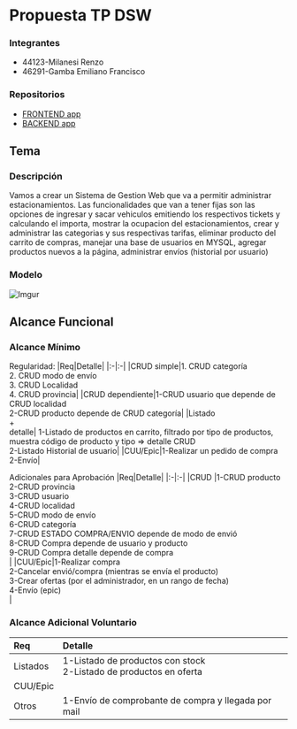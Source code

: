 # Propuesta TP DSW

### Integrantes
* 44123-Milanesi Renzo
* 46291-Gamba Emiliano Francisco


### Repositorios
*  [FRONTEND app](https://github.com/gitgamba/Frontend-DSW.git)
* [BACKEND app](https://github.com/gitgamba/DSW-TP-BE)

## Tema
### Descripción
Vamos a crear un Sistema de Gestion Web que va a permitir administrar estacionamientos.
Las funcionalidades que van a tener fijas son las opciones de ingresar y sacar vehiculos emitiendo los respectivos tickets y calculando el importa, mostrar la ocupacion del estacionamientos, crear y administrar las categorias y sus respectivas tarifas, eliminar producto del carrito de compras, manejar una base de usuarios en MYSQL, agregar productos nuevos a la página, administrar envíos (historial por usuario)


### Modelo

![Imgur](https://imgur.com/a/P1F3pyz)

## Alcance Funcional 

### Alcance Mínimo

Regularidad:
|Req|Detalle|
|:-|:-|
|CRUD simple|1. CRUD categoría<br>2. CRUD modo de envío<br>3. CRUD Localidad<br>4. CRUD provincia|
|CRUD dependiente|1-CRUD usuario que depende de CRUD localidad<br>2-CRUD producto depende de CRUD categoría|
|Listado<br>+<br>detalle| 1-Listado de productos en carrito, filtrado por tipo de productos, muestra código de producto y tipo => detalle CRUD<br>2-Listado Historial de usuario|
|CUU/Epic|1-Realizar un pedido de compra<br>2-Envío|


Adicionales para Aprobación
|Req|Detalle|
|:-|:-|
|CRUD |1-CRUD producto<br>2-CRUD provincia<br>3-CRUD usuario<br>4-CRUD localidad<br>5-CRUD modo de envío<br>6-CRUD categoría<br>7-CRUD ESTADO COMPRA/ENVIO depende de modo de envió<br>8-CRUD Compra depende de usuario y producto<br>9-CRUD Compra detalle depende de compra<br>|
|CUU/Epic|1-Realizar compra<br>2-Cancelar envió/compra (mientras se envía el producto)<br>3-Crear ofertas (por el administrador, en un rango de fecha)<br>4-Envío (epic)<br>|


### Alcance Adicional Voluntario

|Req|Detalle|
|:-|:-|
|Listados |1-Listado de productos con stock<br>2-Listado de productos en oferta|
|CUU/Epic||
|Otros|1-Envío de comprobante de compra y llegada por mail|
